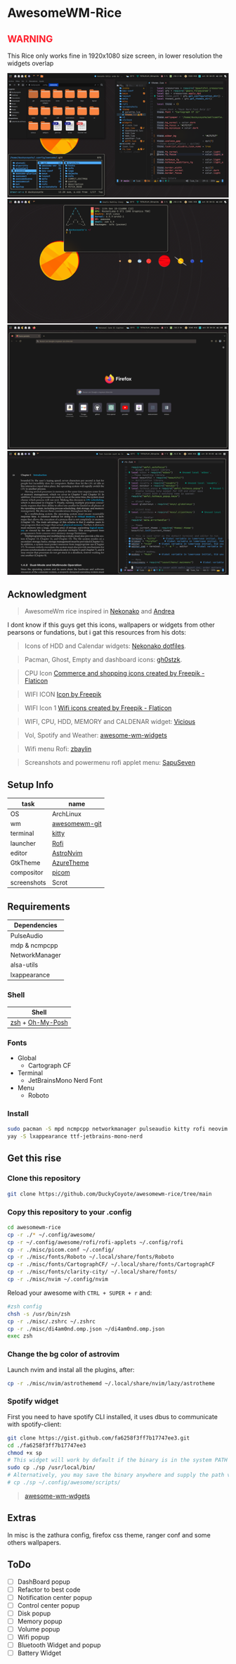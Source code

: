 # AwesomeWM-Rice

<h2 style="color:#ff202d">WARNING</h2>
<p>This Rice only works fine in 1920x1080 size screen, in lower resolution the widgets overlap </p>

![image](screenshots/screen1.png)
![image](screenshots/screen2-neofetch.png)
![image](screenshots/screen3-firefox.png)
![image](screenshots/zathura.png)

## Acknowledgment

> AwesomeWm rice inspired in [Nekonako](https://github.com/nekonako/dotfiles/tree/master) and [Andrea](https://github.com/gh0stzk/dotfiles/tree/master)

I dont know if this guys get this icons, wallpapers or widgets from other pearsons or fundations, but i gat this resources from his dots:

> Icons of HDD and Calendar widgets: [Nekonako dotfiles](https://github.com/nekonako/dotfiles/tree/master).

> Pacman, Ghost, Empty and dashboard icons: [gh0stzk](https://github.com/gh0stzk/dotfiles/tree/master).

> CPU Icon <a href="https://www.flaticon.com/free-icons/commerce-and-shopping" title="commerce and shopping icons">Commerce and shopping icons created by Freepik - Flaticon</a>

> WIFI ICON <a href="https://www.freepik.com/icon/wifi_1300026#fromView=resource_detail&position=9">Icon by Freepik</a>

> WIFI Icon 1 <a href="https://www.flaticon.com/free-icons/wifi" title="wifi icons">Wifi icons created by Freepik - Flaticon</a>

> WIFI, CPU, HDD, MEMORY and CALDENAR widget: [Vicious](https://vicious.readthedocs.io)

> Vol, Spotify and Weather: [awesome-wm-widgets](https://pavelmakhov.com/awesome-wm-widgets/)

> Wifi menu Rofi: [zbaylin](https://github.com/zbaylin/rofi-wifi-menu)

> Screanshots and powermenu rofi applet menu: [SapuSeven](https://github.com/SapuSeven/rofi-presets)

## Setup Info

| task        | name                                       |
| ----------- | ------------------------------------------ |
| OS          | ArchLinux                                  |
| wm          | [awesomewm-git](https://awesomewm.org)     |
| terminal    | [kitty](https://sw.kovidgoyal.net/kitty)   |
| launcher    | [Rofi](https://github.com/davatorium/rofi) |
| editor      | [AstroNvim](https://astronvim.com)         |
| GtkTheme    | [AzureTheme](https://astronvim.com)        |
| compositor  | [picom](https://github.com/yshui/picom)    |
| screenshots | Scrot                                      |

## Requirements

| Dependencies   |
| -------------- |
| PulseAudio     |
| mdp & ncmpcpp  |
| NetworkManager |
| alsa-utils     |
| lxappearance   |

### Shell

| Shell                                                           |
| --------------------------------------------------------------- |
| [zsh](https://www.zsh.org) + [Oh-My-Posh](https://ohmyposh.dev) |

### Fonts

- Global
  - Cartograph CF
- Terminal
  - JetBrainsMono Nerd Font
- Menu
  - Roboto

### Install

```zsh
sudo pacman -S mpd ncmpcpp networkmanager pulseaudio kitty rofi neovim picom alsa-utils acpi scrot zsh
yay -S lxappearance ttf-jetbrains-mono-nerd
```

## Get this rise

### Clone this repository

```zsh
git clone https://github.com/DuckyCoyote/awesomewm-rice/tree/main
```

### Copy this repository to your .config

```zsh
cd awesomewm-rice
cp -r ./* ~/.config/awesome/
cp -r ~/.config/awesome/rofi/rofi-applets ~/.config/rofi
cp -r ./misc/picom.conf ~/.config/
cp -r ./misc/fonts/Roboto ~/.local/share/fonts/Roboto
cp -r ./misc/fonts/CartographCF/ ~/.local/share/fonts/CartographCF
cp -r ./misc/fonts/clarity-city/ ~/.local/share/fonts/
cp -r ./misc/nvim ~/.config/nvim
```

Reload your awesome with `CTRL + SUPER + r` and:

```zsh
#zsh config
chsh -s /usr/bin/zsh
cp -r ./misc/.zshrc ~/.zshrc
cp -r ./misc/di4am0nd.omp.json ~/di4am0nd.omp.json
exec zsh
```

### Change the bg color of astrovim

Launch nvim and instal all the plugins, after:

```zsh
cp -r ./misc/nvim/astrothememd ~/.local/share/nvim/lazy/astrotheme
```

### Spotify widget

First you need to have spotify CLI installed, it uses dbus to communicate with spotify-client:

```zsh
git clone https://gist.github.com/fa6258f3ff7b17747ee3.git
cd ./fa6258f3ff7b17747ee3
chmod +x sp
# This widget will work by default if the binary is in the system PATH
sudo cp ./sp /usr/local/bin/
# Alternatively, you may save the binary anywhere and supply the path via this widget's sp_bin argument:
# cp ./sp ~/.config/awesome/scripts/
```

> [awesome-wm-wdgets](https://pavelmakhov.com/awesome-wm-widgets/)

## Extras

In misc is the zathura config, firefox css theme, ranger conf and some others wallpapers.

## ToDo

- [ ] DashBoard popup
- [ ] Refactor to best code
- [ ] Notification center popup
- [ ] Control center popup
- [ ] Disk popup
- [ ] Memory popup
- [ ] Volume popup
- [ ] Wifi popup
- [ ] Bluetooth Widget and popup
- [ ] Battery Widget
